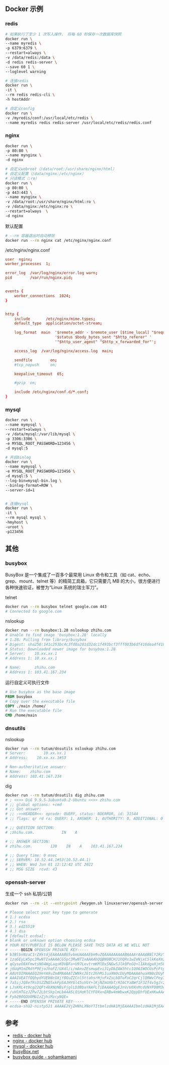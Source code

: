 ## Docker 示例

### redis

```bash
# 如果执行了至少 1 次写入操作， 将每 60 秒保存一次数据库快照
docker run \
--name myredis \
-p 6379:6379 \
--restart=always \
-v /data/redis:/data \
-d redis redis-server \
--save 60 1 \
--loglevel warning

# 连接redis
docker run \
-it \
--rm redis redis-cli \
-h hostAddr

# 自定义config
docker run \
-v /myredis/conf:/usr/local/etc/redis \
--name myredis redis redis-server /usr/local/etc/redis/redis.conf
```

### nginx

```bash
docker run \
-p 80:80 \
--name mynginx \
-d nginx

# 自定义webroot（/data/root:/usr/share/nginx/html）
# 自定义配置（/data/nginx:/etc/nginx）
# 只读模式（:ro）
docker run \
-p 80:80 \
-p 443:443 \
--name mynginx \
-v /data/root:/usr/share/nginx/html:ro \
-v /data/nginx:/etc/nginx:ro \
--restart=always  \
-d nginx
```

默认配置

```bash
# --rm 容器退出时自动移除
docker run --rm nginx cat /etc/nginx/nginx.conf
```

/etc/nginx/nginx.conf

```conf
user  nginx;
worker_processes  1;

error_log  /var/log/nginx/error.log warn;
pid        /var/run/nginx.pid;


events {
    worker_connections  1024;
}


http {
    include       /etc/nginx/mime.types;
    default_type  application/octet-stream;

    log_format  main  '$remote_addr - $remote_user [$time_local] "$request" '
                      '$status $body_bytes_sent "$http_referer" '
                      '"$http_user_agent" "$http_x_forwarded_for"';

    access_log  /var/log/nginx/access.log  main;

    sendfile        on;
    #tcp_nopush     on;

    keepalive_timeout  65;

    #gzip  on;

    include /etc/nginx/conf.d/*.conf;
}

```

### mysql

```bash
docker run \
--name mymysql \
--restart=always \
-v /data/mysql:/var/lib/mysql \
-p 3306:3306 \
-e MYSQL_ROOT_PASSWORD=123456 \
-d mysql:5

# 开启binlog
docker run \
--name mymysql \
-e MYSQL_ROOT_PASSWORD=123456 \
-d mysql:5 \
--log-bin=mysql-bin.log \
--binlog-format=ROW \
--server-id=1


# 连接mysql
docker run \
-it \
--rm mysql mysql \
-hmyhost \
-uroot \
-p123456
```

## 其他

### busybox

BusyBox 是一个集成了一百多个最常用 Linux 命令和工具（如 cat、echo、grep、mount、telnet 等）的精简工具箱，它只需要几 MB 的大小，很方便进行各种快速验证，被誉为“Linux 系统的瑞士军刀”。


telnet

```bash
docker run --rm busybox telnet google.com 443
# Connected to google.com
```


nslookup

```bash
docker run --rm busybox:1.28 nslookup zhihu.com
# Unable to find image 'busybox:1.28' locally
# 1.28: Pulling from library/busybox
# Digest: sha256:141c253bc4c3fd0a201d32dc1f493bcf3fff003b6df416dea4f41046e0f37d47
# Status: Downloaded newer image for busybox:1.28
# Server:    10.xx.xx.1
# Address 1: 10.xx.xx.1

# Name:      zhihu.com
# Address 1: 103.41.167.234
```


运行自定义可执行文件

```dockerfile
# Use busybox as the base image
FROM busybox
# Copy over the executable file
COPY ./main /home/
# Run the executable file
CMD /home/main
```

### dnsutils

nslookup

```bash
docker run --rm tutum/dnsutils nslookup zhihu.com
# Server:        10.xx.xx.1
# Address:    10.xx.xx.1#53

# Non-authoritative answer:
# Name:    zhihu.com
# Address: 103.41.167.234

```

dig

```bash
docker run --rm tutum/dnsutils dig zhihu.com
# ; <<>> DiG 9.9.5-3ubuntu0.2-Ubuntu <<>> zhihu.com
# ;; global options: +cmd
# ;; Got answer:
# ;; ->>HEADER<<- opcode: QUERY, status: NOERROR, id: 31544
# ;; flags: qr rd ra; QUERY: 1, ANSWER: 1, AUTHORITY: 0, ADDITIONAL: 0

# ;; QUESTION SECTION:
# ;zhihu.com.            IN    A

# ;; ANSWER SECTION:
# zhihu.com.        120    IN    A    103.41.167.234

# ;; Query time: 0 msec
# ;; SERVER: 10.52.44.1#53(10.52.44.1)
# ;; WHEN: Wed Jun 01 12:12:42 UTC 2022
# ;; MSG SIZE  rcvd: 43

```

### openssh-server

生成一个 ssh 私钥/公钥

```bash
docker run --rm -it --entrypoint /keygen.sh linuxserver/openssh-server

# Please select your key type to generate
# 1.) ecdsa
# 2.) rsa
# 3.) ed25519
# 4.) dsa
# [default ecdsa]:
# blank or unknown option choosing ecdsa
# YOUR KEY/PUBFILE IS BELOW PLEASE SAVE THIS DATA AS WE WILL NOT
# -----BEGIN OPENSSH PRIVATE KEY-----
# b3BlbnNzaC1rZXktdjEAAAAABG5vbmUAAAAEbm9uZQAAAAAAAAABAAAArAAAABNlY2RzYS
# 1zaGEyLW5pc3RwNTIxAAAACG5pc3RwNTIxAAAAhQQBN9BCHJ1hQRs1wZeNjxC5lkKeXm21
# qGyseO8XFmwtsNO4WgLaqsKOVBFa+U97LevtrmKMlDx5NGw5Jlk0PnGQ+lIAkdgaXjm5UZ
# j6UqM1mZRdtP9EjoJhoFZ/UXdl/i/mAmvZEsmwpEvi31yDbZAW3htc1Q0GIWOCUsPcFtpg
# AAUtOIMAAAEQ29mYA9vZmAMAAAATZWNkc2Etc2hhMi1uaXN0cDUyMQAAAAhuaXN0cDUyMQ
# AAAIUEATfQQhydYUEbNcGXjY8QuZZCnl5ttahsrHjvFxZsLbDTuFoC2qrCjlQRWvlPey3r
# 7a5ijJQ8eTRsOSZZND5xkPpSAJHYGl45uVGY+lKjNZmUXbT/RI6CYaBWf1F3Zf4v5gJr2R
# LJsKRL4t9cg22QFt4bXNUNBiFjglLD3BbaYAAFLTiDAAAAQgEJnV/U0XnMcdVNYPO8M3wR
# /vHlHTGzJZPw72LbtSkplmLbA4A5LQiHoKlCYF0Xx+ERBw4mWbwxK2QppDhfUExHKwAAAB
# Fyb290QDU0MGIzZjhiMzcyNQE=
# -----END OPENSSH PRIVATE KEY-----
# ecdsa-sha2-nistp521 AAAAE2VjZHNhLXNoYTItbmlzdHA1MjEAAAAIbmlzdHA1MjEAAACFBAE30EIcnWFBGzXBl42PELmWQp5ebbWobKx47xcWbC2w07haAtqqwo5UEVr5T3st6+2uYoyUPHk0bDkmWTQ+cZD6UgCR2BpeOblRmPpSozWZlF20/0SOgmGgVn9Rd2X+L+YCa9kSybCkS+LfXINtkBbeG1zVDQYhY4JSw9wW2mAABS04gw== root@xxx
```

## 参考

- [redis - docker hub](https://hub.docker.com/_/redis)
- [nginx - docker hub](https://hub.docker.com/_/nginx)
- [mysql - docker hub](https://hub.docker.com/_/mysql)
- [BusyBox.net](https://busybox.net/downloads/BusyBox.html)
- [busybox guide - sohamkamani](https://www.sohamkamani.com/docker/busybox-guide/)